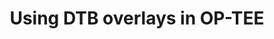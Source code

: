 ---
categories:
- bkk19
description: Recently up-streamed changes to OP-TEE allow a board-port to provide
  a DTB overlay in-memory to be merged into a main DTB by a later boot phase.<br />
  This would be a brief description of how that works and why you might want to consider
  it for your project.
image:
  featured: 'true'
  path: /assets/images/featured-images/bkk19/BKK19-403.png
session_attendee_num: '30'
session_id: BKK19-403
session_room: Session Room 1 (Lotus 1-2)
session_slot:
  end_time: '2019-04-04 08:55:00'
  start_time: '2019-04-04 08:30:00'
session_speakers:
- speaker_bio: ''
  speaker_company: NXSW Ltd
  speaker_image: /assets/images/speakers/bkk19/bryan-o-donoghue.jpg
  speaker_location: ''
  speaker_name: Bryan O'Donoghue
  speaker_position: Software engineer
  speaker_username: bryan.odonoghue
- speaker_bio: Embedded developer, Linux, u-boot, zephyr, ATF, OP-TEE.
  speaker_company: ''
  speaker_image: /assets/images/speakers/bkk19/bryan-o-donoghue.jpg
  speaker_location: bryan.odonoghue@nexus-software.ie
  speaker_name: Bryan O'Donoghue
  speaker_position: Linaro, Arm MBL
  speaker_username: bryan.odonoghue1
session_track: Security
tag: session
tags:
- IoT and Embedded
- Security
title: Using DTB overlays in OP-TEE
---